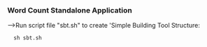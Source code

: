 ### Word Count Standalone Application
-->Run script file "sbt.sh" to create 'Simple Building Tool Structure:
      
      sh sbt.sh


